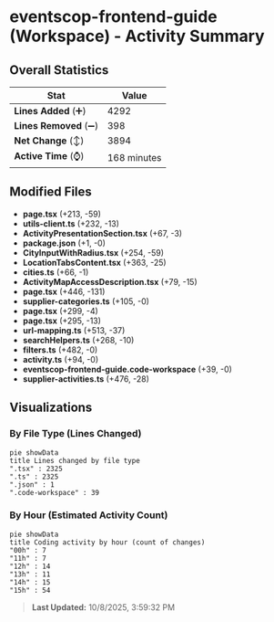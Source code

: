 # eventscop-frontend-guide (Workspace) - Activity Summary 

## Overall Statistics

| Stat                   | Value                                                             |
| ---------------------- | ----------------------------------------------------------------- |
| **Lines Added** (➕)   | 4292                                          |
| **Lines Removed** (➖) | 398                                        |
| **Net Change** (↕)    | 3894                |
| **Active Time** (⌚)   | 168 minutes |


## Modified Files
- **page.tsx** (+213, -59)
- **utils-client.ts** (+232, -13)
- **ActivityPresentationSection.tsx** (+67, -3)
- **package.json** (+1, -0)
- **CityInputWithRadius.tsx** (+254, -59)
- **LocationTabsContent.tsx** (+363, -25)
- **cities.ts** (+66, -1)
- **ActivityMapAccessDescription.tsx** (+79, -15)
- **page.tsx** (+446, -131)
- **supplier-categories.ts** (+105, -0)
- **page.tsx** (+299, -4)
- **page.tsx** (+295, -13)
- **url-mapping.ts** (+513, -37)
- **searchHelpers.ts** (+268, -10)
- **filters.ts** (+482, -0)
- **activity.ts** (+94, -0)
- **eventscop-frontend-guide.code-workspace** (+39, -0)
- **supplier-activities.ts** (+476, -28)

## Visualizations

### By File Type (Lines Changed)

```mermaid
pie showData
title Lines changed by file type
".tsx" : 2325
".ts" : 2325
".json" : 1
".code-workspace" : 39
```

### By Hour (Estimated Activity Count)

```mermaid
pie showData
title Coding activity by hour (count of changes)
"00h" : 7
"11h" : 7
"12h" : 14
"13h" : 11
"14h" : 15
"15h" : 54
```


> **Last Updated:** 10/8/2025, 3:59:32 PM